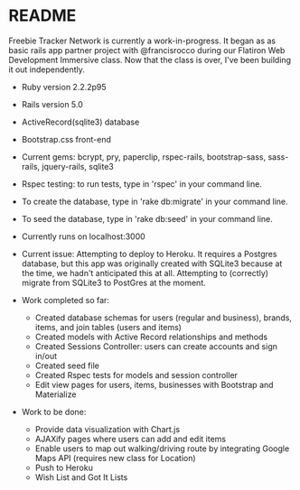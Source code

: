 # README

Freebie Tracker Network is currently a work-in-progress. It began as as basic rails app partner project with @francisrocco during our Flatiron Web Development Immersive class. Now that the class is over, I've been building it out independently.

* Ruby version 2.2.2p95
* Rails version 5.0
* ActiveRecord(sqlite3) database
* Bootstrap.css front-end
* Current gems: bcrypt, pry, paperclip, rspec-rails, bootstrap-sass, sass-rails, jquery-rails, sqlite3
* Rspec testing: to run tests, type in 'rspec' in your command line.
* To create the database, type in 'rake db:migrate' in your command line.
* To seed the database, type in 'rake db:seed' in your command line.
* Currently runs on localhost:3000

* Current issue: Attempting to deploy to Heroku. It requires a Postgres database, but this app was originally created with SQLite3 because at the time, we hadn't anticipated this at all. Attempting to (correctly) migrate from SQLite3 to PostGres at the moment. 


* Work completed so far:
  * Created database schemas for users (regular and business), brands, items, and join tables (users and items)
  * Created models with Active Record relationships and methods
  * Created Sessions Controller: users can create accounts and sign in/out
  * Created seed file
  * Created Rspec tests for models and session controller
  * Edit view pages for users, items, businesses with Bootstrap and Materialize

* Work to be done:
  * Provide data visualization with Chart.js
  * AJAXify pages where users can add and edit items
  * Enable users to map out walking/driving route by integrating Google Maps API (requires new class for Location)
  * Push to Heroku
  * Wish List and Got It Lists

